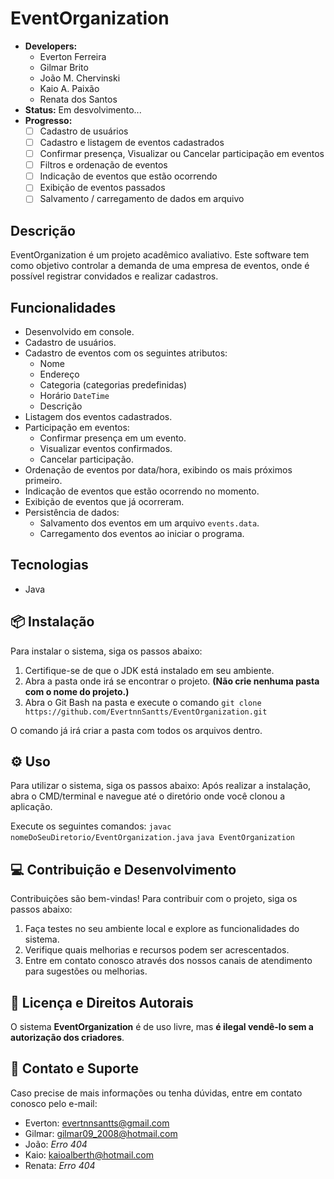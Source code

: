 # EventOrganization

- **Developers:**
    - Everton Ferreira
    - Gilmar Brito
    - João M. Chervinski
    - Kaio A. Paixão
    - Renata dos Santos
- **Status:** Em desvolvimento...
- **Progresso:**
  - [ ] Cadastro de usuários
  - [ ] Cadastro e listagem de eventos cadastrados
  - [ ] Confirmar presença, Visualizar ou Cancelar participação em eventos
  - [ ] Filtros e ordenação de eventos
  - [ ] Indicação de eventos que estão ocorrendo
  - [ ] Exibição de eventos passados
  - [ ] Salvamento / carregamento de dados em arquivo

## Descrição

EventOrganization é um projeto acadêmico avaliativo. Este software tem como objetivo controlar a demanda de uma empresa de eventos, onde é possível registrar convidados e realizar cadastros.

## Funcionalidades

- Desenvolvido em console.  
- Cadastro de usuários.  
- Cadastro de eventos com os seguintes atributos:  
  - Nome  
  - Endereço  
  - Categoria (categorias predefinidas)  
  - Horário `DateTime`
  - Descrição  
- Listagem dos eventos cadastrados.  
- Participação em eventos:  
  - Confirmar presença em um evento.  
  - Visualizar eventos confirmados.  
  - Cancelar participação.  
- Ordenação de eventos por data/hora, exibindo os mais próximos primeiro.  
- Indicação de eventos que estão ocorrendo no momento.  
- Exibição de eventos que já ocorreram.  
- Persistência de dados:  
  - Salvamento dos eventos em um arquivo `events.data`.  
  - Carregamento dos eventos ao iniciar o programa.

## Tecnologias
- Java

## 📦 Instalação

Para instalar o sistema, siga os passos abaixo:

1. Certifique-se de que o JDK está instalado em seu ambiente.
2. Abra a pasta onde irá se encontrar o projeto. **(Não crie nenhuma pasta com o nome do projeto.)**
3. Abra o Git Bash na pasta e execute o comando `git clone https://github.com/EvertnnSantts/EventOrganization.git`

O comando já irá criar a pasta com todos os arquivos dentro.

## ⚙️ Uso

Para utilizar o sistema, siga os passos abaixo:
Após realizar a instalação, abra o CMD/terminal e navegue até o diretório onde você clonou a aplicação.

Execute os seguintes comandos:
`javac nomeDoSeuDiretorio/EventOrganization.java`
`java EventOrganization`

## 💻 Contribuição e Desenvolvimento

Contribuições são bem-vindas! Para contribuir com o projeto, siga os passos abaixo:

1. Faça testes no seu ambiente local e explore as funcionalidades do sistema.
2. Verifique quais melhorias e recursos podem ser acrescentados.
3. Entre em contato conosco através dos nossos canais de atendimento para sugestões ou melhorias.

## 📜 Licença e Direitos Autorais

O sistema **EventOrganization** é de uso livre, mas **é ilegal vendê-lo sem a autorização dos criadores**.

## 📧 Contato e Suporte

Caso precise de mais informações ou tenha dúvidas, entre em contato conosco pelo e-mail:

- Everton: evertnnsantts@gmail.com
- Gilmar: gilmar09_2008@hotmail.com
- João: _Erro 404_
- Kaio: kaioalberth@hotmail.com
- Renata: _Erro 404_